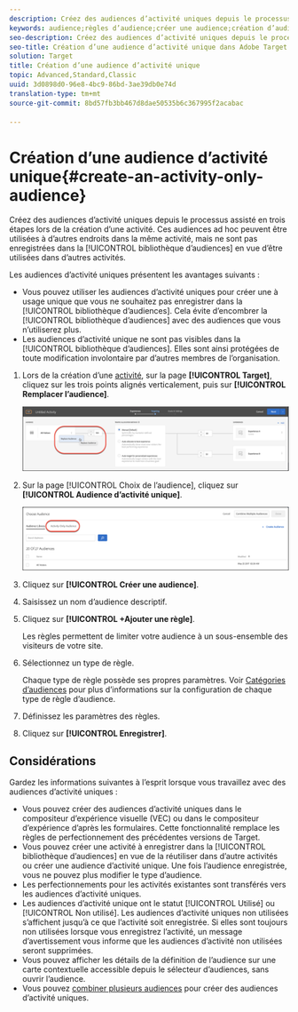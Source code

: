 ```yaml
---
description: Créez des audiences d’activité uniques depuis le processus assisté en trois étapes lors de la création d’une activité. Ces audiences ad hoc peuvent être utilisées à d’autres endroits dans la même activité, mais ne sont pas enregistrées dans la bibliothèque d’audiences en vue d’être utilisées dans d’autres activités.
keywords: audience;règles d’audience;créer une audience;création d’audience;activité unique;ad hoc
seo-description: Créez des audiences d’activité uniques depuis le processus assisté en trois étapes Adobe Target lors de la création d’une activité. Ces audiences ad hoc peuvent être utilisées à d’autres endroits dans la même activité, mais ne sont pas enregistrées dans la bibliothèque d’audiences en vue d’être utilisées dans d’autres activités.
seo-title: Création d’une audience d’activité unique dans Adobe Target
solution: Target
title: Création d’une audience d’activité unique
topic: Advanced,Standard,Classic
uuid: 3d0898d0-96e8-4bc9-86bd-3ae39db0e74d
translation-type: tm+mt
source-git-commit: 8bd57fb3bb467d8dae50535b6c367995f2acabac

---
```



# Création d’une audience d’activité unique{#create-an-activity-only-audience}

Créez des audiences d’activité uniques depuis le processus assisté en trois étapes lors de la création d’une activité. Ces audiences ad hoc peuvent être utilisées à d’autres endroits dans la même activité, mais ne sont pas enregistrées dans la [!UICONTROL bibliothèque d’audiences] en vue d’être utilisées dans d’autres activités.

Les audiences d’activité uniques présentent les avantages suivants :

* Vous pouvez utiliser les audiences d’activité uniques pour créer une à usage unique que vous ne souhaitez pas enregistrer dans la [!UICONTROL bibliothèque d’audiences]. Cela évite d’encombrer la [!UICONTROL bibliothèque d’audiences] avec des audiences que vous n’utiliserez plus.
* Les audiences d’activité unique ne sont pas visibles dans la [!UICONTROL bibliothèque d’audiences]. Elles sont ainsi protégées de toute modification involontaire par d’autres membres de l’organisation.

1. Lors de la création d’une [activité](../c-activities/activities.md#concept_D317A95A1AB54674BA7AB65C7985BA03), sur la page **[!UICONTROL Target]**, cliquez sur les trois points alignés verticalement, puis sur **[!UICONTROL Remplacer l’audience]**.

   ![Résultat d’étape](assets/edit_audience.png)

1. Sur la page [!UICONTROL Choix de l’audience], cliquez sur **[!UICONTROL Audience d’activité unique]**.

   ![](assets/activity-only-aud.png)

1. Cliquez sur **[!UICONTROL Créer une audience]**.
1. Saisissez un nom d’audience descriptif.
1. Cliquez sur **[!UICONTROL +Ajouter une règle]**.

   Les règles permettent de limiter votre audience à un sous-ensemble des visiteurs de votre site.

1. Sélectionnez un type de règle.

   Chaque type de règle possède ses propres paramètres. Voir [Catégories d’audiences](../c-target/c-audiences/c-target-rules/target-rules.md#concept_E3A77E42F1644503A829B5107B20880D) pour plus d’informations sur la configuration de chaque type de règle d’audience.

1. Définissez les paramètres des règles.
1. Cliquez sur **[!UICONTROL Enregistrer]**.

## Considérations

Gardez les informations suivantes à l’esprit lorsque vous travaillez avec des audiences d’activité uniques :

* Vous pouvez créer des audiences d’activité uniques dans le compositeur d’expérience visuelle (VEC) ou dans le compositeur d’expérience d’après les formulaires. Cette fonctionnalité remplace les règles de perfectionnement des précédentes versions de Target.
* Vous pouvez créer une activité à enregistrer dans la [!UICONTROL bibliothèque d’audiences] en vue de la réutiliser dans d’autre activités ou créer une audience d’activité unique. Une fois l’audience enregistrée, vous ne pouvez plus modifier le type d’audience.
* Les perfectionnements pour les activités existantes sont transférés vers les audiences d’activité uniques.
* Les audiences d’activité unique ont le statut [!UICONTROL Utilisé] ou [!UICONTROL Non utilisé]. Les audiences d’activité uniques non utilisées s’affichent jusqu’à ce que l’activité soit enregistrée. Si elles sont toujours non utilisées lorsque vous enregistrez l’activité, un message d’avertissement vous informe que les audiences d’activité non utilisées seront supprimées.
* Vous pouvez afficher les détails de la définition de l’audience sur une carte contextuelle accessible depuis le sélecteur d’audiences, sans ouvrir l’audience.
* Vous pouvez [combiner plusieurs audiences](../c-target/combining-multiple-audiences.md#concept_A7386F1EA4394BD2AB72399C225981E5) pour créer des audiences d’activité uniques.

